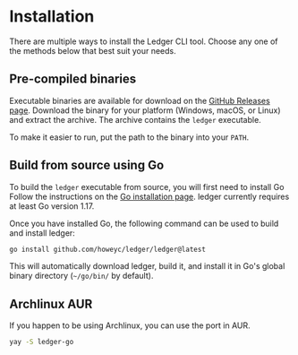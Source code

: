 # Installation

There are multiple ways to install the Ledger CLI tool.
Choose any one of the methods below that best suit your needs.

## Pre-compiled binaries

Executable binaries are available for download on the
[GitHub Releases page][releases].
Download the binary for your platform (Windows, macOS, or Linux) and extract
the archive.
The archive contains the `ledger` executable.

To make it easier to run, put the path to the binary into your `PATH`.

[releases]: https://github.com/howeyc/ledger/releases

## Build from source using Go

To build the `ledger` executable from source, you will first need to install Go
Follow the instructions on the [Go installation page].
ledger currently requires at least Go version 1.17.

Once you have installed Go, the following command can be used to build and
install ledger:

```sh
go install github.com/howeyc/ledger/ledger@latest
```

[Go installation page]: https://go.dev/doc/install

This will automatically download ledger, build it, and install it in Go's global
binary directory (`~/go/bin/` by default).

## Archlinux AUR

If you happen to be using Archlinux, you can use the port in AUR.

```sh
yay -S ledger-go
```

